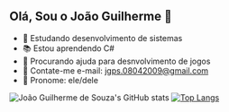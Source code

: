 ## Olá, Sou o João Guilherme 👋

- 🔭 Estudando desenvolvimento de sistemas
- 📚 Estou aprendendo C#
- 🤔 Procurando ajuda para desnvolvimento de jogos
- 📧 Contate-me e-mail: jgps.08042009@gmail.com
- 🧑 Pronome: ele/dele

![João Guilherme de Souza's GitHub stats](https://github-readme-stats.vercel.app/api?username=Naeris08&show_icons=true&theme=tokyonight) [![Top Langs](https://github-readme-stats.vercel.app/api/top-langs/?username=Naeris08&show_icons=true&theme=tokyonight&layout=compact)](https://github.com/Naeris08/github-readme-stats)
